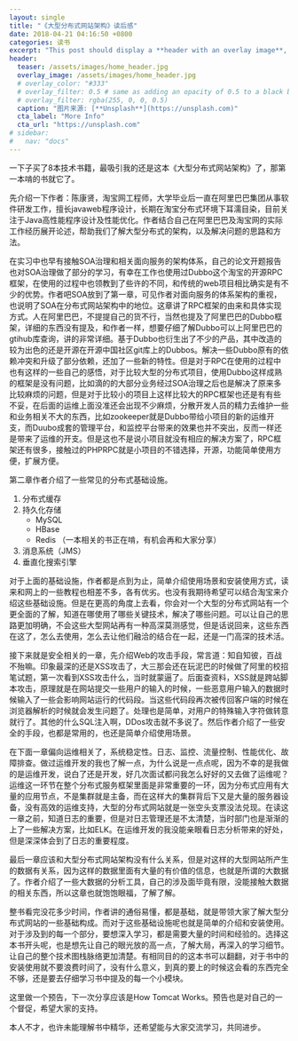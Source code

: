```yaml
---
layout: single
title: "《大型分布式网站架构》读后感"
date: 2018-04-21 04:16:50 +0800
categories: 读书
excerpt: "This post should display a **header with an overlay image**, if the theme supports it."
header:
  teaser: /assets/images/home_header.jpg
  overlay_image: /assets/images/home_header.jpg
  # overlay_color: "#333"
  # overlay_filter: 0.5 # same as adding an opacity of 0.5 to a black background
  # overlay_filter: rgba(255, 0, 0, 0.5)
  caption: "图片来源: [**Unsplash**](https://unsplash.com)"
  cta_label: "More Info"
  cta_url: "https://unsplash.com"
# sidebar:
#   nav: "docs"
---
```


一下子买了8本技术书籍，最吸引我的还是这本《大型分布式网站架构》了，那第一本啃的书就它了。

先介绍一下作者：陈康贤，淘宝网工程师，大学毕业后一直在阿里巴巴集团从事软件研发工作，擅长javaweb程序设计，长期在淘宝分布式环境下耳濡目染，目前关注于Java高性能程序设计及性能优化。作者结合自己在阿里巴巴及淘宝网的实际工作经历展开论述，帮助我们了解大型分布式的架构，以及解决问题的思路和方法。

<!--more-->

在实习中也早有接触SOA治理和相关面向服务的架构体系，自己的论文开题报告也对SOA治理做了部分的学习，有幸在工作也使用过Dubbo这个淘宝的开源RPC框架，在使用的过程中也领教到了些许的不同，和传统的web项目相比确实是有不少的优势。作者吧SOA放到了第一章，可见作者对面向服务的体系架构的重视，也说明了SOA在分布式网站架构中的地位。这章讲了RPC框架的由来和具体实现方式。人在阿里巴巴，不提提自己的货不行，当然也提及了阿里巴巴的Dubbo框架，详细的东西没有提及，和作者一样，想要仔细了解Dubbo可以上阿里巴巴的gtihub库查询，讲的非常详细。基于Dubbo也衍生出了不少的产品，其中改造的较为出色的还是开源在开源中国社区git库上的Dubbos。解决一些Dubbo原有的依赖冲突和升级了部分依赖，还加了一些新的特性。但是对于RPC在使用的过程中也有这样的一些自己的感悟，对于比较大型的分布式项目，使用Dubbo这样成熟的框架是没有问题，比如滴的的大部分业务经过SOA治理之后也是解决了原来多比较麻烦的问题，但是对于比较小的项目上这样比较大的RPC框架也还是有有些不妥，在后面的运维上面没准还会出现不少麻烦，分散开发人员的精力去维护一些和业务相关不大的东西，比如zookeeper就是Dubbo带给小项目的新的运维开支，而Duubo成套的管理平台，和监控平台带来的效果也并不突出，反而一样还是带来了运维的开支。但是这也不是说小项目就没有相应的解决方案了，RPC框架还有很多，接触过的PHPRPC就是小项目的不错选择，开源，功能简单使用方便，扩展方便。

第二章作者介绍了一些常见的分布式基础设施。

1. 分布式缓存
2. 持久化存储
   * MySQL
   * HBase
   * Redis （一本相关的书正在啃，有机会再和大家分享）
3. 消息系统（JMS）
4. 垂直化搜索引擎

对于上面的基础设施，作者都是点到为止，简单介绍使用场景和安装使用方式，读来和网上的一些教程也相差不多，各有优劣。也没有我期待希望可以结合淘宝来介绍这些基础设施。但是在更高的角度上去看，你会对一个大型的分布式网站有一个更全面的了解，知道在哪使用了哪些关键技术，解决了哪些问题。可以让自己的思路更加明确，不会这些大型网站再有一种高深莫测感觉，但是话说回来，这些东西在这了，怎么去使用，怎么去让他们融洽的结合在一起，还是一门高深的技术活。

接下来就是安全相关的一章，先介绍Web的攻击手段，常言道：知自知彼，百战不殆嘛。印象最深的还是XSS攻击了，大三那会还在玩泥巴的时候做了阿里的校招笔试题，第一次看到XSS攻击什么，当时就蒙逼了。后面查资料，XSS就是跨站脚本攻击，原理就是在网站提交一些用户的输入的时候，一些恶意用户输入的数据时候输入了一些会影响网站运行的代码段。当这些代码段再次被传回客户端的时候在浏览器解析的时候就会发生问题了。处理也是简单，对用户的特殊输入字符做转意就行了。其他的什么SQL注入啊，DDos攻击就不多说了。然后作者介绍了一些安全的手段，也都是常用的，也还是简单介绍使用场景。

在下面一章偏向运维相关了，系统稳定性。日志、监控、流量控制、性能优化、故障排查。做过运维开发的我也了解一点，为什么说是一点点呢，因为不幸的是我做的是运维开发，说白了还是开发，好几次面试都问我怎么好好的又去做了运维呢？运维这一环节在整个分布式服务框架里面是非常重要的一环，因为分布式应用有大量的应用节点，不是集群就是主备，而在这样大的集群背后下又是大量的服务器设备，没有高效的运维支持，大型的分布式网站就是一张空头支票没法兑现。在读这一章之前，知道日志的重要，但是对日志管理还是不太清楚，当时部门也是渐渐的上了一些解决方案，比如ELK。在运维开发的我没能亲眼看日志分析带来的好处，但是深深体会到了日志的重要程度。

最后一章应该和大型分布式网站架构没有什么关系，但是对这样的大型网站所产生的数据有关系，因为这样的数据里面有大量的有价值的信息，也就是所谓的大数据了。作者介绍了一些大数据的分析工具，自己的涉及面毕竟有限，没能接触大数据的相关东西，所以这章也就饱饱眼福，了解了解。

整书看完没花多少时间，作者讲的通俗易懂，都是基础，就是带领大家了解大型分布式网站的一些基础构成。而对于这些基础设施呢也就是简单的介绍和安装使用。对于涉及到的每一个部分，要想深入学习，都是需要大量的时间和经验的。选择这本书开头呢，也是想先让自己的眼光放的高一点，了解大局，再深入的学习细节。让自己的整个技术图栈脉络更加清楚。有相同目的的这本书可以翻翻，对于书中的安装使用就不要浪费时间了，没有什么意义，到真的要上的时候这会看的东西完全不够，还是要去仔细学习书中提及的每一个小模块。

这里做一个预告，下一次分享应该是How Tomcat Works。预告也是对自己的一个督促，希望大家的支持。

本人不才，也许未能理解书中精华，还希望能与大家交流学习，共同进步。
